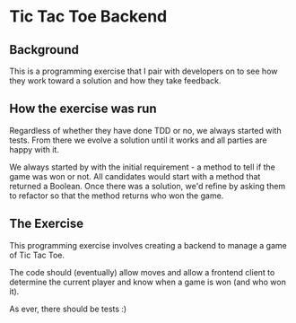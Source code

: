 # Tic Tac Toe Backend

## Background

This is a programming exercise that I pair with developers on to see how they work toward a solution and how they take feedback.

## How the exercise was run

Regardless of whether they have done TDD or no, we always started with tests.  From there we evolve a solution until it works and all parties are happy with it.

We always started by with the initial requirement - a method to tell if the game was won or not.  All candidates would start with a method that returned a Boolean.  Once there was a solution, we'd refine by asking them to refactor so that the method returns who won the game.

## The Exercise

This programming exercise involves creating a backend to manage a game of Tic Tac Toe.

The code should (eventually) allow moves and allow a frontend client to determine the current player and know when a game is won (and who won it).

As ever, there should be tests :)
